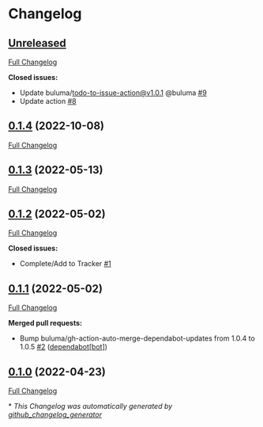 # Changelog

## [Unreleased](https://github.com/buluma/ansible-role-podman/tree/HEAD)

[Full Changelog](https://github.com/buluma/ansible-role-podman/compare/0.1.4...HEAD)

**Closed issues:**

- Update buluma/todo-to-issue-action@v1.0.1 @buluma [\#9](https://github.com/buluma/ansible-role-podman/issues/9)
- Update action [\#8](https://github.com/buluma/ansible-role-podman/issues/8)

## [0.1.4](https://github.com/buluma/ansible-role-podman/tree/0.1.4) (2022-10-08)

[Full Changelog](https://github.com/buluma/ansible-role-podman/compare/0.1.3...0.1.4)

## [0.1.3](https://github.com/buluma/ansible-role-podman/tree/0.1.3) (2022-05-13)

[Full Changelog](https://github.com/buluma/ansible-role-podman/compare/0.1.2...0.1.3)

## [0.1.2](https://github.com/buluma/ansible-role-podman/tree/0.1.2) (2022-05-02)

[Full Changelog](https://github.com/buluma/ansible-role-podman/compare/0.1.1...0.1.2)

**Closed issues:**

- Complete/Add to Tracker [\#1](https://github.com/buluma/ansible-role-podman/issues/1)

## [0.1.1](https://github.com/buluma/ansible-role-podman/tree/0.1.1) (2022-05-02)

[Full Changelog](https://github.com/buluma/ansible-role-podman/compare/0.1.0...0.1.1)

**Merged pull requests:**

- Bump buluma/gh-action-auto-merge-dependabot-updates from 1.0.4 to 1.0.5 [\#2](https://github.com/buluma/ansible-role-podman/pull/2) ([dependabot[bot]](https://github.com/apps/dependabot))

## [0.1.0](https://github.com/buluma/ansible-role-podman/tree/0.1.0) (2022-04-23)

[Full Changelog](https://github.com/buluma/ansible-role-podman/compare/fe97fc349c60be57aa8c748667f944c46f14ec4f...0.1.0)



\* *This Changelog was automatically generated by [github_changelog_generator](https://github.com/github-changelog-generator/github-changelog-generator)*
